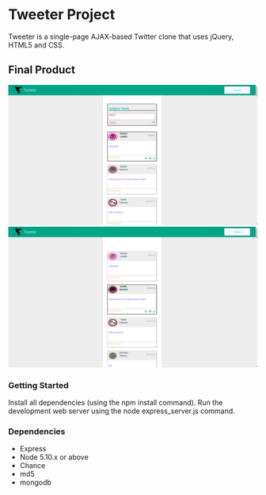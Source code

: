# Tweeter Project

Tweeter is a single-page AJAX-based Twitter clone that uses jQuery, HTML5 and CSS.

## Final Product

!["Compose a tweet"](https://github.com/GabrielVaradi/tweeter/blob/master/docs/compose-tweet.png?raw=true)
!["Read a tweet"](https://github.com/GabrielVaradi/tweeter/blob/master/docs/read-tweet.png?raw=true)


### Getting Started

Install all dependencies (using the npm install command).
Run the development web server using the node express_server.js command.

### Dependencies

- Express
- Node 5.10.x or above
- Chance
- md5
- mongodb

